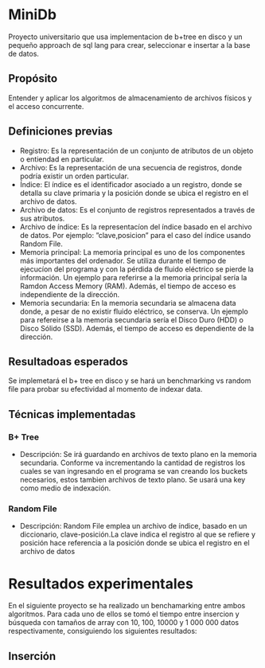 # MiniDb

Proyecto universitario que usa implementacion de b+tree en disco y un pequeño approach de sql lang para crear, seleccionar e insertar a la base de datos.
## Propósito
   Entender y aplicar los algoritmos de almacenamiento de archivos físicos y el acceso concurrente.

## Definiciones previas
- Registro: Es la representación de un conjunto de atributos de un objeto o entiendad en particular.
- Archivo: Es la representación de una secuencia de registros, donde podría existir un orden particular.
- Índice: El índice es el identificador asociado a un registro, donde se detalla su clave primaria y la posición donde se ubica el registro en el archivo de datos.
- Archivo de datos: Es el conjunto de registros representados a través de sus atributos. 
- Archivo de  índice: Es la representacíon del  índice basado en el archivo de datos. Por ejemplo: ”clave,posicion” para el caso del índice usando Random File.
- Memoria principal: La memoria principal es uno de los componentes más importantes del ordenador. Se utiliza durante el tiempo de ejecucíon del programa y con la pérdida de fluido eléctrico se pierde la información. Un ejemplo para referirse a la memoria principal sería la Ramdon Access Memory (RAM). Además, el tiempo de acceso es independiente de la dirección.
- Memoria secundaria: En la memoria secundaria se almacena data donde, a pesar de no existir fluido eléctrico, se conserva. Un ejemplo para refereirse a la memoria secundaria sería el Disco Duro (HDD) o Disco Sólido (SSD). Además, el tiempo de acceso es dependiente de la dirección.

## Resultadoas esperados
Se implemetará el b+ tree en disco y se hará un benchmarking vs random file para probar su efectividad al momento de indexar data. 

## Técnicas implementadas

### B+ Tree
 - Descripción: Se irá guardando en archivos de texto plano en la memoria secundaria. Conforme va incrementando la cantidad de registros los cuales se van ingresando en el programa se van creando los buckets necesarios, estos tambien archivos de texto plano. Se usará una key como medio de indexación.
 
### Random File
 - Descripción: Random File emplea un archivo de índice, basado en un diccionario, clave-posición.La clave indica el registro al que se refiere y posición hace referencia a la posición donde se ubica el registro en el archivo de datos
 
# Resultados experimentales

En el siguiente proyecto se ha realizado un benchamarking entre ambos algoritmos. Para cada uno de ellos se tomó el tiempo entre insercion y búsqueda con tamaños de array con 10, 100, 10000 y 1 000 000 datos respectivamente, consiguiendo los siguientes resultados:

## Inserción





